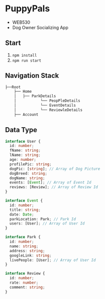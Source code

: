 # PuppyPals

- WEB530
- Dog Owner Socializing App

## Start

1. `npm install`
2. `npm run start`

## Navigation Stack

```bash
├──Root
    ├── Home
    │   ├── ParkDetails
    │           └── PeopPleDetails
    │           └── EventDetails
    │           └── ReviewleDetails
    ├── Account
```

## Data Type

```typescript
interface User {
  id: number;
  fName: string;
  lName: string;
  age: number;
  profilePic: string;
  dogPic: [string]; // Array of Dog Picture
  dogBreed: string;
  dogName: string;
  events: [Event]; // Array of Event Id
  reviews: [Review]; // Array of Review Id
}

interface Event {
  id: number;
  title: string;
  date: Date;
  parkLocation: Park; // Park Id
  users: [User]; // Array of User Id
}

interface Park {
  id: number;
  name: string;
  address: string;
  googleLink: string;
  livePeople: [User]; // Array of User Id
}

interface Review {
  id: number;
  rate: number;
  comment: string;
}
```
